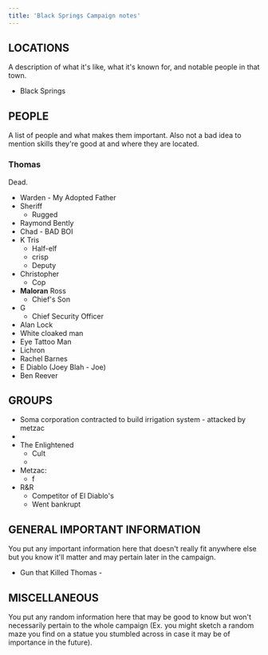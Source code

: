 ```yaml
---
title: 'Black Springs Campaign notes'
---
```


## LOCATIONS

A description of what it's like, what it's known for, and notable people in that
town.

- Black Springs

## PEOPLE

A list of people and what makes them important. Also not a bad idea to mention
skills they're good at and where they are located.

### Thomas

Dead.

- Warden - My Adopted Father
- Sheriff
  - Rugged
- Raymond Bently
- Chad - BAD BOI
- K Tris
  - Half-elf
  - crisp
  - Deputy
- Christopher
  - Cop
- **Maloran** Ross
  - Chief's Son
- G
  - Chief Security Officer
- Alan Lock
- White cloaked man
- Eye Tattoo Man
- Lichron
- Rachel Barnes
- E Diablo (Joey Blah - Joe)
- Ben Reever

## GROUPS

- Soma corporation contracted to build irrigation system - attacked by metzac
-
- The Enlightened
  - Cult
  -
- Metzac:
  - f
- R&R
  - Competitor of El Diablo's
  - Went bankrupt

## GENERAL IMPORTANT INFORMATION

You put any important information here that doesn't really fit anywhere else but
you know it'll matter and may pertain later in the campaign.

- Gun that Killed Thomas -

## MISCELLANEOUS

You put any random information here that may be good to know but won't
necessarily pertain to the whole campaign (Ex. you might sketch a random maze
you find on a statue you stumbled across in case it may be of importance in the
future).
